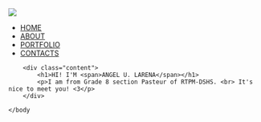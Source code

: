 <html>
<head>
	<title> Portfolio Website </title> 
	<link rel="stylesheet" href="style-1.css"> 
</head>
<body>
	<div class="banner">
		<div class="navbar">
			<img src="logu.png" class="logo">
			<ul>
				<li><a href="website_lrn.html">HOME</a></li>
				<li><a href="about_lrn.html">ABOUT</a></li>
				<li><a href="portfolio_lrn.html">PORTFOLIO</a></li>
				<li><a href="contacts_lrn.html">CONTACTS</a></li>
			</ul> 
		</div>

		<div class="content">
            <h1>HI! I'M <span>ANGEL U. LARENA</span></h1>
            <p>I am from Grade 8 section Pasteur of RTPM-DSHS. <br> It's nice to meet you! <3</p>   
        </div>

    </body
</html> 

